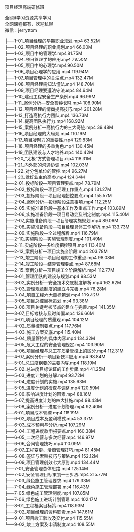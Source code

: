 项目经理高端研修班

全网it学习资源共享学习<br>全网课程都有，欢迎私聊<br>微信：jerryttom<br>

├──1-01_项目经理的早期职业规划.mp4 63.52M<br> ├──1-02_项目经理的职业规划.mp4 66.00M<br> ├──1-03_项目中的管理学.mp4 81.75M<br> ├──1-04_项目管理学的应用.mp4 79.50M<br> ├──1-05_项目中的心理学.mp4 90.50M<br> ├──1-06_项目心理学的应用.mp4 119.94M<br> ├──1-07_项目管理中的关注点.mp4 132.47M<br> ├──1-08_项目经理需知法懂法.mp4 148.70M<br> ├──1-09_项目经理要遵法守法.mp4 84.64M<br> ├──1-10_建设工程安全生产条例.mp4 96.99M<br> ├──1-11_案例分析—安全警钟长鸣.mp4 108.90M<br> ├──1-12_项目经理的情商提高技巧.mp4 201.28M<br> ├──1-13_打造高执行力团队.mp4 136.73M<br> ├──1-14_提高团队执行力.mp4 168.92M<br> ├──1-15_案例分析—高执行力的三大奇迹.mp4 39.48M<br> ├──1-16_项目经理的大局观.mp4 110.19M<br> ├──1-17_项目凝聚力的重要性.mp4 129.83M<br> ├──1-18_项目经理的多重角色.mp4 130.45M<br> ├──1-19_团队建设与人才培养.mp4 140.42M<br> ├──1-20_“太极”方式管理项目.mp4 118.31M<br> ├──1-21_内外部的沟通协调.mp4 102.03M<br> ├──1-22_对分包单位的管控.mp4 96.27M<br> ├──1-23_做好业主的高参.mp4 124.64M<br> ├──2-01_投标阶段—项目管理要点.mp4 78.79M<br> ├──2-02_投标阶段—项目经理工作重点.mp4 131.27M<br> ├──2-03_投标阶段—项目经理把控要点.mp4 155.57M<br> ├──2-04_案例分析—投标阶段注意事项.mp4 112.25M<br> ├──2-05_实施准备阶段—基本工作及重点工作.mp4 103.89M<br> ├──2-06_实施准备阶段—项目启动会及制定制度.mp4 115.40M<br> ├──2-07_实施准备阶段—项目管理实施规划.mp4 89.06M<br> ├──2-08_实施准备阶段—项目经理具体工作解析.mp4 133.73M<br> ├──2-09_实施阶段—全过程解析.mp4 116.79M<br> ├──2-10_实施阶段—实施管理制度.mp4 101.49M<br> ├──2-11_实施阶段—多维度把控项目.mp4 113.40M<br> ├──2-12_案例分析—项目实施全阶段.mp4 203.78M<br> ├──2-13_竣工阶段—项目经理的工作重点.mp4 98.08M<br> ├──2-14_竣工阶段—结算管理要点.mp4 87.68M<br> ├──2-15_案例分析—项目竣工全阶段解析.mp4 112.77M<br> ├──3-01_管理团队的建设与规划.mp4 98.53M<br> ├──3-02_实例分析—安全技术交底制度解析.mp4 162.62M<br> ├──3-03_管理规章制度的建立与完善.mp4 76.28M<br> ├──3-04_项目工程六大目标策划.mp4 109.42M<br> ├──3-05_项目总控目标策划.mp4 93.38M<br> ├──3-06_项目关键考核节点的建立与完善.mp4 141.35M<br> ├──3-07_目标考核与及时纠偏.mp4 136.66M<br> ├──4-01_项目经理的质量观.mp4 104.12M<br> ├──4-02_质量控制要点.mp4 147.76M<br> ├──4-03_施工方案交底.mp4 115.40M<br> ├──4-04_质量管控的具体内容.mp4 134.32M<br> ├──4-05_危大工程的安全管理规定.mp4 103.90M<br> ├──4-06_项目经理与总工在质量管控上的区分.mp4 112.31M<br> ├──4-07_案例分析—项目新技术应用.mp4 98.84M<br> ├──5-01_总进度纲要的主要内容.mp4 118.19M<br> ├──5-02_总进度目标论证的工作步骤.mp4 41.25M<br> ├──5-03_进度计划的分解.mp4 93.72M<br> ├──5-04_进度计划的实施.mp4 135.63M<br> ├──5-05_进度计划的检查与调整.mp4 120.59M<br> ├──5-06_影响进度计划的因素.mp4 88.16M<br> ├──5-07_提高进度计划的四大措施.mp4 98.43M<br> ├──5-08_案例分析—进度计划管理.mp4 92.40M<br> ├──6-01_项目成本管控.mp4 116.19M<br> ├──6-02_项目成本及盈利模式.mp4 53.37M<br> ├──6-03_成本预判与分析.mp4 107.29M<br> ├──6-04_工程进度款申报要点.mp4 160.38M<br> ├──6-05_二次经营与多次经营.mp4 146.97M<br> ├──6-06_合同管理技巧.mp4 110.09M<br> ├──6-07_工程变更、洽商管理技巧.mp4 81.45M<br> ├──6-08_签证与索赔技巧与策略.mp4 152.12M<br> ├──6-09_项目管理创效七大原则.mp4 134.44M<br> ├──7-01_安全管理总体思路.mp4 125.14M<br> ├──7-02_安全管理目标策划—三步法.mp4 215.77M<br> ├──7-03_绿色施工管理要求.mp4 179.33M<br> ├──7-04_绿色施工管理部署.mp4 116.43M<br> ├──7-05_绿色施工管理制度.mp4 107.85M<br> ├──7-06_绿色施工进场计划管理.mp4 102.17M<br> ├──8-01_工程档案目标策.mp4 118.93M<br> ├──8-02_项目经理的资料职责.mp4 147.61M<br> ├──9-01_项目竣工验收及交付.mp4 115.55M<br> └──9-02_竣工方案及申请制度.mp4 108.55M